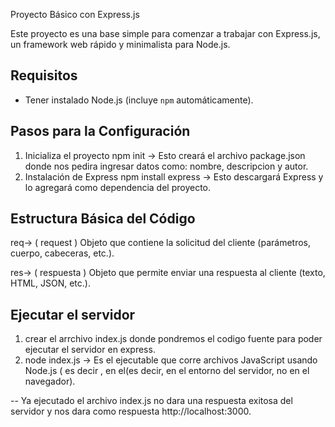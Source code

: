
Proyecto Básico con Express.js

Este proyecto es una base simple para comenzar a trabajar con Express.js, un framework web rápido y minimalista para Node.js.
## Requisitos
- Tener instalado Node.js (incluye `npm` automáticamente).
  
## Pasos para la Configuración
1. Inicializa el proyecto
npm init -> Esto creará el archivo package.json donde nos pedira ingresar datos como: nombre, descripcion y autor.
2. Instalación de Express
npm install express -> Esto descargará Express y lo agregará como dependencia del proyecto.

## Estructura Básica del Código
req→ ( request ) Objeto que contiene la solicitud del cliente (parámetros, cuerpo, cabeceras, etc.).

res→ ( respuesta ) Objeto que permite enviar una respuesta al cliente (texto, HTML, JSON, etc.).

## Ejecutar el servidor
1. crear el arrchivo index.js donde pondremos el codigo fuente para poder ejecutar el servidor en express.
2.  node index.js -> Es el ejecutable que corre archivos JavaScript usando Node.js ( es decir , en el(es decir, en el entorno del servidor, no en el navegador).

-- Ya ejecutado el archivo index.js no dara una respuesta exitosa del servidor y nos dara como respuesta http://localhost:3000.

